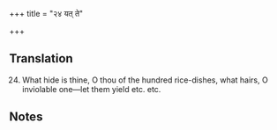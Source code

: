 +++
title = "२४ यत् ते"

+++
## Translation
24. What hide is thine, O thou of the hundred rice-dishes, what hairs, O  
inviolable one—let them yield etc. etc.

## Notes

